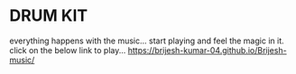 # DRUM KIT
everything happens with the music... 
start playing and feel the magic in it. 
click on the below link to play... 
https://brijesh-kumar-04.github.io/Brijesh-music/
